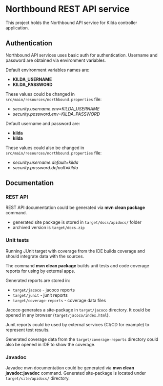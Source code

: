 # Northbound REST API service

This project holds the Northbound API service for Kilda controller application.

## Authentication

Northbound API services uses basic auth for authentication. Username and password are obtained via environment variables.

Default environment variables names are:
* __KILDA_USERNAME__
* __KILDA_PASSWORD__

These values could be changed in ```src/main/resources/northbound.properties``` file:

* _security.username.env=KILDA_USERNAME_
* _security.password.env=KILDA_PASSWORD_

Default username and password are:
* __kilda__
* __kilda__

These values could also be changed in ```src/main/resources/northbound.properties``` file:

* _security.username.default=kilda_
* _security.password.default=kilda_

## Documentation

### REST API

REST API documentation could be generated via __mvn clean package__ command.

* generated site package is stored in ```target/docs/apidocs/``` folder
* archived version is ```target/docs.zip```

### Unit tests

Running JUnit target with coverage from the IDE builds coverage and should integrate data with the sources.

The command __mvn clean package__ builds unit tests and code coverage reports for using by external apps.

Generated reports are stored in:
* ```target/jacoco``` - jacoco reports
* ```target/junit``` - junit reports
* ```target/coverage-reports``` - coverage data files

Jacoco generates a site-package in ```target/jacoco``` directory.
It could be opened in any browser (```target/jacoco/index.html```).

Junit reports could be used by external services (CI/CD for example) to represent test results.

Generated coverage data from the ```target/coverage-reports``` directory could also be opened in IDE to show the coverage.


### Javadoc

Javadoc mvn documentation could be generated via __mvn clean javadoc:javadoc__ command.
Generated site-package is located under ```target/site/apidocs/``` directory.